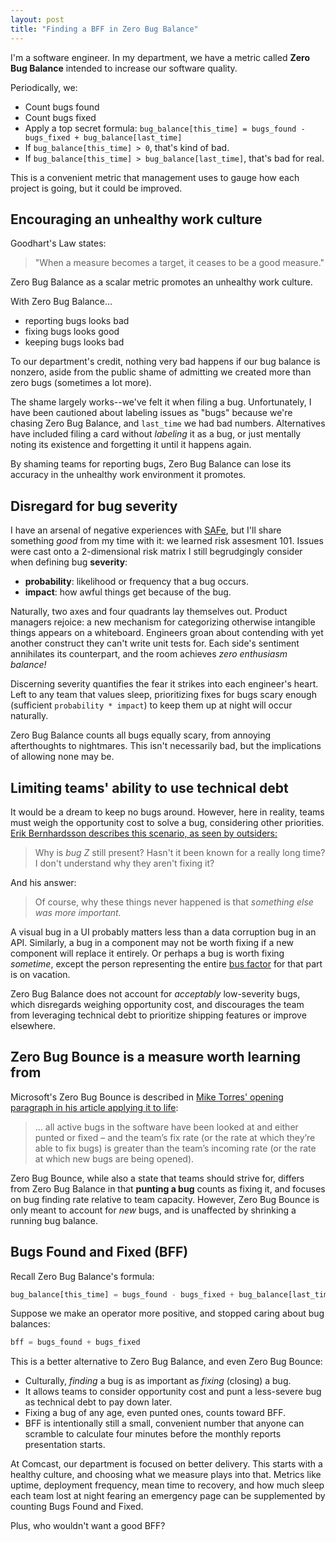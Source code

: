 ```yaml
---
layout: post
title: "Finding a BFF in Zero Bug Balance"
---
```


I'm a software engineer. In my department, we have a metric called **Zero Bug Balance** intended to increase our software quality.

Periodically, we:

* Count bugs found
* Count bugs fixed
* Apply a top secret formula: `bug_balance[this_time] = bugs_found - bugs_fixed + bug_balance[last_time]`
* If `bug_balance[this_time] > 0`, that's kind of bad.
* If `bug_balance[this_time] > bug_balance[last_time]`, that's bad for real.

This is a convenient metric that management uses to gauge how each project is going, but it could be improved.

## Encouraging an unhealthy work culture

Goodhart's Law states:

> "When a measure becomes a target, it ceases to be a good measure."

Zero Bug Balance as a scalar metric promotes an unhealthy work culture.

With Zero Bug Balance...
* reporting bugs looks bad
* fixing bugs looks good
* keeping bugs looks bad

To our department's credit, nothing very bad happens if our bug balance is nonzero, aside from the public shame of admitting we created more than zero bugs (sometimes a lot more).

The shame largely works--we've felt it when filing a bug. Unfortunately, I have been cautioned about labeling issues as "bugs" because we're chasing Zero Bug Balance, and `last_time` we had bad numbers. Alternatives have included filing a card without _labeling_ it as a bug, or just mentally noting its existence and forgetting it until it happens again.

By shaming teams for reporting bugs, Zero Bug Balance can lose its accuracy in the unhealthy work environment it promotes.

## Disregard for bug severity

I have an arsenal of negative experiences with  [SAFe](https://en.wikipedia.org/wiki/Scaled_agile_framework), but I'll share something _good_ from my time with it: we learned risk assesment 101. Issues were cast onto a 2-dimensional risk matrix I still begrudgingly consider when defining bug **severity**:

* **probability**: likelihood or frequency that a bug occurs.
* **impact**: how awful things get because of the bug.

Naturally, two axes and four quadrants lay themselves out. Product managers rejoice: a new mechanism for categorizing otherwise intangible things appears on a whiteboard. Engineers groan about contending with yet another construct they can't write unit tests for. Each side's sentiment annihilates its counterpart, and the room achieves _zero enthusiasm balance!_

Discerning severity quantifies the fear it strikes into each engineer's heart. Left to any team that values sleep, prioritizing fixes for bugs scary enough (sufficient `probability * impact`) to keep them up at night will occur naturally.

Zero Bug Balance counts all bugs equally scary, from annoying afterthoughts to nightmares. This isn't necessarily bad, but the implications of allowing none may be.

## Limiting teams' ability to use technical debt

It would be a dream to keep no bugs around. However, here in reality, teams must weigh the opportunity cost to solve a bug, considering other priorities. [Erik Bernhardsson describes this scenario, as seen by outsiders:](https://erikbern.com/2020/03/10/never-attribute-to-stupidity-that-which-is-adequately-explained-by-opportunity-cost.html)

> Why is _bug Z_ still present? Hasn't it been known for a really long time? I don't understand why they aren't fixing it?

And his answer:

> Of course, why these things never happened is that _something else was more important._

A visual bug in a UI probably matters less than a data corruption bug in an API. Similarly, a bug in a component may not be worth fixing if a new component will replace it entirely. Or perhaps a bug is worth fixing _sometime_, except the person representing the entire [bus factor](https://en.wikipedia.org/wiki/Bus_factor) for that part is on vacation.

Zero Bug Balance does not account for _acceptably_ low-severity bugs, which disregards weighing opportunity cost, and discourages the team from leveraging technical debt to prioritize shipping features or improve elsewhere.

## Zero Bug Bounce is a measure worth learning from

Microsoft's Zero Bug Bounce is described in [Mike Torres' opening paragraph in his article applying it to life](http://www.refocuser.com/2009/04/bouncing-at-zero-zbb-in-life/):

> ... all active bugs in the software have been looked at and either punted or fixed – and the team’s fix rate (or the rate at which they’re able to fix bugs) is greater than the team’s incoming rate (or the rate at which new bugs are being opened).

Zero Bug Bounce, while also a state that teams should strive for, differs from Zero Bug Balance in that **punting a bug** counts as fixing it, and focuses on bug finding rate relative to team capacity. However, Zero Bug Bounce is only meant to account for _new_ bugs, and is unaffected by shrinking a running bug balance.

## Bugs Found and Fixed (BFF)

Recall Zero Bug Balance's formula:

```python
bug_balance[this_time] = bugs_found - bugs_fixed + bug_balance[last_time]
```

Suppose we make an operator more positive, and stopped caring about bug balances:

```python
bff = bugs_found + bugs_fixed
```

This is a better alternative to Zero Bug Balance, and even Zero Bug Bounce:

* Culturally, _finding_ a bug is as important as _fixing_ (closing) a bug.
* It allows teams to consider opportunity cost and punt a less-severe bug as technical debt to pay down later.
* Fixing a bug of any age, even punted ones, counts toward BFF.
* BFF is intentionally still a small, convenient number that anyone can scramble to calculate four minutes before the monthly reports presentation starts.

At Comcast, our department is focused on better delivery. This starts with a healthy culture, and choosing what we measure plays into that. Metrics like uptime, deployment frequency, mean time to recovery, and how much sleep each team lost at night fearing an emergency page can be supplemented by counting Bugs Found and Fixed.

Plus, who wouldn't want a good BFF?
